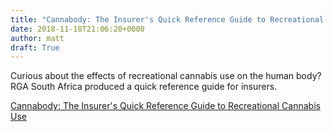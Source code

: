 ```yaml
---
title: "Cannabody: The Insurer's Quick Reference Guide to Recreational Cannabis Use"
date: 2018-11-18T21:06:20+0000
author: matt
draft: True
---
```

Curious about the effects of recreational cannabis use on the human body? RGA South Africa produced a quick reference guide for insurers. 

[ Cannabody: The Insurer's Quick Reference Guide to Recreational Cannabis Use ]( https://www.rgare.com/knowledge-center/media/articles/cannabody-the-insurers-quick-reference-guide-to-recreational-cannabis-use )
